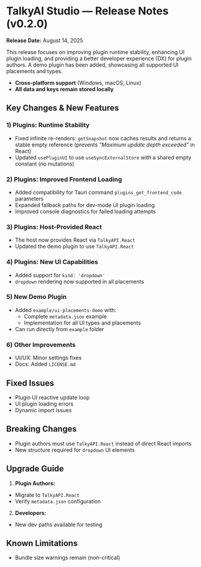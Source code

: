 # TalkyAI Studio — Release Notes (v0.2.0)

**Release Date:** August 14, 2025

This release focuses on improving plugin runtime stability, enhancing UI plugin loading, and providing a better developer experience (DX) for plugin authors. A demo plugin has been added, showcasing all supported UI placements and types.

- **Cross-platform support** (Windows, macOS, Linux)
- **All data and keys remain stored locally**

## Key Changes & New Features

### 1) Plugins: Runtime Stability
- Fixed infinite re-renders: `getSnapshot` now caches results and returns a stable empty reference (prevents *"Maximum update depth exceeded"* in React)
- Updated `usePluginUI` to use `useSyncExternalStore` with a shared empty constant (no mutations)

### 2) Plugins: Improved Frontend Loading
- Added compatibility for Tauri command `plugins_get_frontend_code` parameters
- Expanded fallback paths for dev-mode UI plugin loading
- Improved console diagnostics for failed loading attempts

### 3) Plugins: Host-Provided React
- The host now provides React via `TalkyAPI.React`
- Updated the demo plugin to use `TalkyAPI.React`

### 4) Plugins: New UI Capabilities
- Added support for `kind: 'dropdown'`
- `dropdown` rendering now supported in all placements

### 5) New Demo Plugin
- Added `example/ui-placements-demo` with:
  - Complete `metadata.json` example
  - Implementation for all UI types and placements
- Can run directly from `example` folder

### 6) Other Improvements
- UI/UX: Minor settings fixes
- Docs: Added `LICENSE.md`

## Fixed Issues
- Plugin UI reactive update loop
- UI plugin loading errors
- Dynamic import issues

## Breaking Changes
- Plugin authors must use `TalkyAPI.React` instead of direct React imports
- New structure required for `dropdown` UI elements

## Upgrade Guide
1. **Plugin Authors:**
  - Migrate to `TalkyAPI.React`
  - Verify `metadata.json` configuration

2. **Developers:**
  - New dev paths available for testing

## Known Limitations
- Bundle size warnings remain (non-critical)